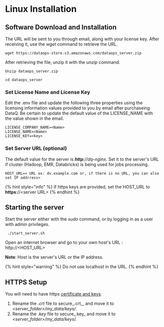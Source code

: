 # Linux Installation

## Software Download and Installation

The URL will be sent to you through email, along with your license key. After receiving it, use the _wget_ command to retrieve the URL.

```text
wget https://dataops-store.s3.amazonaws.com/dataops_server.zip
```

After retrieving the file, unzip it with the _unzip_ command.

```text
Unzip dataops_server.zip

cd dataops_server
```

### Set License Name and License Key

Edit the .env file and update the following three properties using the licensing information values provided to you by email after purchaseing DataQ. Be certain to update the default value of the LICENSE\_NAME with the value shown in the email.

```text
LICENSE_COMPANY_NAME=<Name>
LICENSE_NAME=<Name>
LICENSE_KEY=<key>
```

### Set Server URL \(optional\)

The default value for the server is _**http**://dq-nginx_. Set it to the server's URL if cluster \(Hadoop, EMR, Databricks\) is being used for jobs processing.

```text
HOST_URL=< URL ex: dv.example.com or, if there is no URL, you can also set IP addrress>
```

{% hint style="info" %}
If https keys are provided, set the HOST\_URL to **https**://&lt;server URL&gt; 
{% endhint %}

## Starting the server

Start the server either with the _sudo_ command, or by logging in as a user with admin privileges.

```text
 ./start_server.sh
```

Open an internet browser and go to your own host's URL : http://&lt;HOST\_URL&gt;

**Note**: Host is the server's URL or the IP address.

{% hint style="warning" %}
Do not use localhost in the URL.
{% endhint %}

## HTTPS Setup

You will need to have https [certificate and keys](https://www.knownhost.com/wiki/security/ssl).

1. Rename the _.crt_ file to secure_.crt,_ and move it to _&lt;server\_folder&gt;/my\_data/keys/_.
2. Rename the _.key_ file to secure_.key_ and move it to _&lt;server\_folder&gt;/my\_data/keys/._



